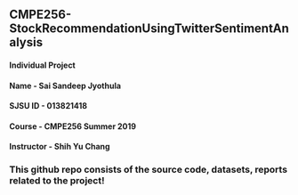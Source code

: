 ## CMPE256-StockRecommendationUsingTwitterSentimentAnalysis
#### Individual Project <br>
#### Name - Sai Sandeep Jyothula <br>
#### SJSU ID - 013821418 <br>
#### Course - CMPE256 Summer 2019<br>
#### Instructor - Shih Yu Chang <br>

### This github repo consists of the source code, datasets, reports related to the project!
